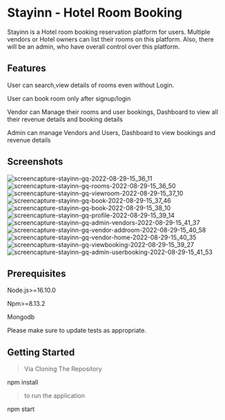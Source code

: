 # Stayinn - Hotel Room Booking

Stayinn is a Hotel room booking reservation platform for users. Multiple vendors or Hotel owners can list their rooms on this platform. Also, there will be an admin, who have overall control over this platform.

## Features

User can search,view details of rooms even without Login.

User can book room only after signup/login

Vendor can Manage their rooms and user bookings, Dashboard to view all their revenue details and booking details

Admin can manage Vendors and Users, Dashboard to view bookings and revenue details


## Screenshots
![screencapture-stayinn-gq-2022-08-29-15_36_11](https://user-images.githubusercontent.com/101811353/187179627-86439911-4271-4c4c-a0d5-47cdc34c8446.png)
![screencapture-stayinn-gq-rooms-2022-08-29-15_36_50](https://user-images.githubusercontent.com/101811353/187179694-ad7b42fd-557c-4c43-a487-aadc6fd927a3.png)
![screencapture-stayinn-gq-viewroom-2022-08-29-15_37_10](https://user-images.githubusercontent.com/101811353/187179700-a836c1e1-d5a2-4307-918b-7d522a88ea1c.png)
![screencapture-stayinn-gq-book-2022-08-29-15_37_46](https://user-images.githubusercontent.com/101811353/187179715-3ac8e0a0-b2ea-4f71-9441-0a973ac0bcbd.png)
![screencapture-stayinn-gq-book-2022-08-29-15_38_10](https://user-images.githubusercontent.com/101811353/187179732-9f082da6-34f9-4a1b-87ad-1aa9e0e26db2.png)
![screencapture-stayinn-gq-profile-2022-08-29-15_39_14](https://user-images.githubusercontent.com/101811353/187179737-41d3d90d-d720-4550-8ec2-d843f7b5ece4.png)
![screencapture-stayinn-gq-admin-vendors-2022-08-29-15_41_37](https://user-images.githubusercontent.com/101811353/187179768-cc14c9ca-e3f3-4a46-862b-46d6d458921d.png)
![screencapture-stayinn-gq-vendor-addroom-2022-08-29-15_40_58](https://user-images.githubusercontent.com/101811353/187179774-fc003aaf-28c6-41fc-ab42-c84b875a5cd4.png)
![screencapture-stayinn-gq-vendor-home-2022-08-29-15_40_35](https://user-images.githubusercontent.com/101811353/187179777-94d2d313-8838-4538-a44b-1eead30e37e2.png)
![screencapture-stayinn-gq-viewbooking-2022-08-29-15_39_27](https://user-images.githubusercontent.com/101811353/187179778-00f6c646-2303-4035-96f8-e2c8aa254fe3.png)
![screencapture-stayinn-gq-admin-userbooking-2022-08-29-15_41_53](https://user-images.githubusercontent.com/101811353/187179780-0d3fd782-b139-4472-aee2-07c88d9ca1e3.png)

## Prerequisites
Node.js>=16.10.0

Npm>=8.13.2

Mongodb

Please make sure to update tests as appropriate.

## Getting Started
>Via Cloning The Repository

npm install

> to run the application 

npm start
